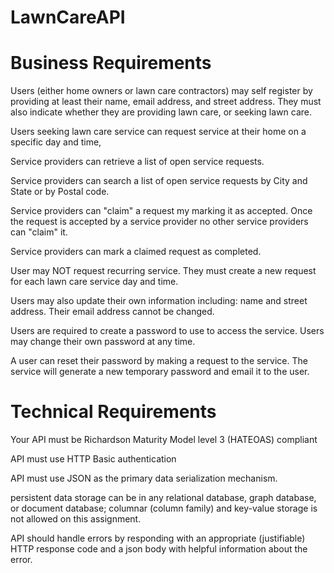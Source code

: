 # LawnCareAPI

# Business Requirements
Users (either home owners or lawn care contractors) may self register by providing at least their name, email address, and street address.  They must also indicate whether they are providing lawn care, or seeking lawn care.

Users seeking lawn care service can request service at their home on a specific day and time,

Service providers can retrieve a list of open service requests.

Service providers can search a list of open service requests by City and State or by Postal code.

Service providers can "claim" a request my marking it as accepted.  Once the request is accepted by a service provider no other service providers can "claim" it.

Service providers can mark a claimed request as completed.

User may NOT request recurring service.  They must create a new request for each lawn care service day and time.

Users may also update their own information including:  name and street address.  Their email address cannot be changed.

Users are required to create a password to use to access the service.  Users may change their own password at any time.

A user can reset their password by making a request to the service.  The service will generate a new temporary password and email it to the user.

# Technical Requirements
Your API must be Richardson Maturity Model level 3 (HATEOAS) compliant

API must use HTTP Basic authentication

API must use JSON as the primary data serialization mechanism.

persistent data storage can be in any relational database, graph database, or document database; columnar (column family) and key-value storage is not allowed on this assignment.

API should handle errors by responding with an appropriate (justifiable) HTTP response code and a json body with helpful information about the error.
